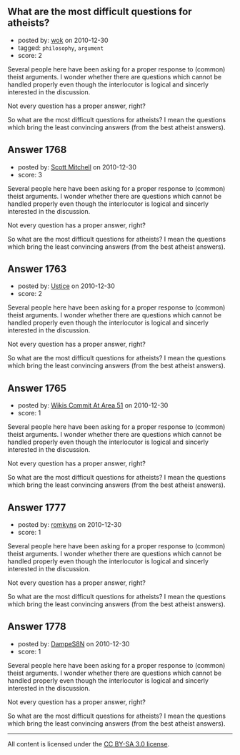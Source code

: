 ## What are the most difficult questions for atheists?

- posted by: [wok](https://stackexchange.com/users/-1/632-wok) on 2010-12-30
- tagged: `philosophy`, `argument`
- score: 2

Several people here have been asking for a proper response to (common) theist arguments. I wonder whether there are questions which cannot be handled properly even though the interlocutor is logical and sincerly interested in the discussion.

Not every question has a proper answer, right?

So what are the most difficult questions for atheists? I mean the questions which bring the least convincing answers (from the best atheist answers).


## Answer 1768

- posted by: [Scott Mitchell](https://stackexchange.com/users/-1/336-scott-mitchell) on 2010-12-30
- score: 3

Several people here have been asking for a proper response to (common) theist arguments. I wonder whether there are questions which cannot be handled properly even though the interlocutor is logical and sincerly interested in the discussion.

Not every question has a proper answer, right?

So what are the most difficult questions for atheists? I mean the questions which bring the least convincing answers (from the best atheist answers).


## Answer 1763

- posted by: [Ustice](https://stackexchange.com/users/-1/541-ustice) on 2010-12-30
- score: 2

Several people here have been asking for a proper response to (common) theist arguments. I wonder whether there are questions which cannot be handled properly even though the interlocutor is logical and sincerly interested in the discussion.

Not every question has a proper answer, right?

So what are the most difficult questions for atheists? I mean the questions which bring the least convincing answers (from the best atheist answers).


## Answer 1765

- posted by: [Wikis Commit At Area 51](https://stackexchange.com/users/-1/638-wikis-commit-at-area-51) on 2010-12-30
- score: 1

Several people here have been asking for a proper response to (common) theist arguments. I wonder whether there are questions which cannot be handled properly even though the interlocutor is logical and sincerly interested in the discussion.

Not every question has a proper answer, right?

So what are the most difficult questions for atheists? I mean the questions which bring the least convincing answers (from the best atheist answers).


## Answer 1777

- posted by: [romkyns](https://stackexchange.com/users/-1/89-romkyns) on 2010-12-30
- score: 1

Several people here have been asking for a proper response to (common) theist arguments. I wonder whether there are questions which cannot be handled properly even though the interlocutor is logical and sincerly interested in the discussion.

Not every question has a proper answer, right?

So what are the most difficult questions for atheists? I mean the questions which bring the least convincing answers (from the best atheist answers).


## Answer 1778

- posted by: [DampeS8N](https://stackexchange.com/users/-1/587-dampes8n) on 2010-12-30
- score: 1

Several people here have been asking for a proper response to (common) theist arguments. I wonder whether there are questions which cannot be handled properly even though the interlocutor is logical and sincerly interested in the discussion.

Not every question has a proper answer, right?

So what are the most difficult questions for atheists? I mean the questions which bring the least convincing answers (from the best atheist answers).



---

All content is licensed under the [CC BY-SA 3.0 license](https://creativecommons.org/licenses/by-sa/3.0/).
